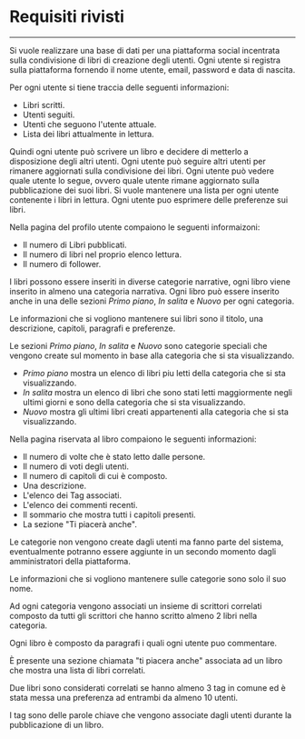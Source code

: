 # Requisiti rivisti

---

Si vuole realizzare una base di dati per una piattaforma social incentrata sulla condivisione di libri di creazione degli utenti.
Ogni utente si registra sulla piattaforma fornendo il nome utente, email, password e data di nascita.

Per ogni utente si tiene traccia delle seguenti informazioni:

* Libri scritti.
* Utenti seguiti.
* Utenti che seguono l'utente attuale.
* Lista dei libri attualmente in lettura.

Quindi ogni utente può scrivere un libro e decidere di metterlo a disposizione degli altri utenti. Ogni utente può seguire altri utenti per rimanere aggiornati sulla condivisione dei libri. Ogni utente può vedere quale utente lo segue, ovvero quale utente rimane aggiornato sulla pubblicazione dei suoi libri.
Si vuole mantenere una lista per ogni utente contenente i libri in lettura.
Ogni utente puo esprimere delle preferenze sui libri.

Nella pagina del profilo utente compaiono le seguenti informaizoni:

* Il numero di Libri pubblicati.
* Il numero di libri nel proprio elenco lettura.
* Il numero di follower.

I libri possono essere inseriti in diverse categorie narrative, ogni libro viene inserito in almeno una categoria narrativa. Ogni libro può essere inserito anche in una delle sezioni _Primo piano_, _In salita_ e _Nuovo_ per ogni categoria.

Le informazioni che si vogliono mantenere sui libri sono il titolo, una descrizione, capitoli, paragrafi e preferenze.

Le sezioni _Primo piano_, _In salita_ e _Nuovo_ sono categorie speciali che vengono create sul momento in base alla categoria che si sta visualizzando.

* _Primo piano_ mostra un elenco di libri piu letti della categoria che si sta visualizzando.
* _In salita_ mostra un elenco di libri che sono stati letti maggiormente negli ultimi giorni e sono della categoria che si sta visualizzando.
* _Nuovo_ mostra gli ultimi libri creati appartenenti alla categoria che si sta visualizzando.

Nella pagina riservata al libro compaiono le seguenti informazioni:

* Il numero di volte che è stato letto dalle persone.
* Il numero di voti degli utenti.
* Il numero di capitoli di cui è composto.
* Una descrizione.
* L'elenco dei Tag associati.
* L'elenco dei commenti recenti.
* Il sommario che mostra tutti i capitoli presenti.
* La sezione "Ti piacerà anche".

Le categorie non vengono create dagli utenti ma fanno parte del sistema, eventualmente potranno essere aggiunte in un secondo momento dagli amministratori della piattaforma.

Le informazioni che si vogliono mantenere sulle categorie sono solo il suo nome.

Ad ogni categoria vengono associati un insieme di scrittori correlati composto da tutti gli scrittori che hanno scritto almeno 2 libri nella categoria.

Ogni libro è composto da paragrafi i quali ogni utente puo commentare.

È presente una sezione chiamata "ti piacera anche" associata ad un libro che mostra una lista di libri correlati.

Due libri sono considerati correlati se hanno almeno 3 tag in comune ed è stata messa una preferenza ad entrambi da almeno 10 utenti.

I tag sono delle parole chiave che vengono associate dagli utenti durante la pubblicazione di un libro.
